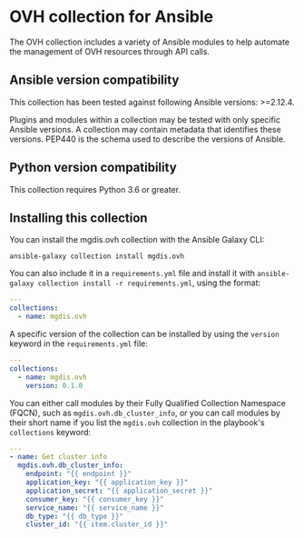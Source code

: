# OVH collection for Ansible

The OVH collection includes a variety of Ansible modules to help automate the management of OVH resources through API calls.

## Ansible version compatibility

This collection has been tested against following Ansible versions: >=2.12.4.

Plugins and modules within a collection may be tested with only specific Ansible versions. A collection may contain metadata that identifies these versions. PEP440 is the schema used to describe the versions of Ansible.

## Python version compatibility

This collection requires Python 3.6 or greater.


## Installing this collection

You can install the mgdis.ovh collection with the Ansible Galaxy CLI:

    ansible-galaxy collection install mgdis.ovh

You can also include it in a `requirements.yml` file and install it with `ansible-galaxy collection install -r requirements.yml`, using the format:

```yaml
---
collections:
  - name: mgdis.ovh

```

A specific version of the collection can be installed by using the `version` keyword in the `requirements.yml` file:

```yaml
---
collections:
  - name: mgdis.ovh
    version: 0.1.0
```

You can either call modules by their Fully Qualified Collection Namespace (FQCN), such as `mgdis.ovh.db_cluster_info`, or you can call modules by their short name if you list the `mgdis.ovh` collection in the playbook's `collections` keyword:

```yaml
---
- name: Get cluster info
  mgdis.ovh.db_cluster_info:
    endpoint: "{{ endpoint }}"
    application_key: "{{ application_key }}"
    application_secret: "{{ application_secret }}"
    consumer_key: "{{ consumer_key }}"
    service_name: "{{ service_name }}"
    db_type: "{{ db_type }}"
    cluster_id: "{{ item.cluster_id }}"

```
